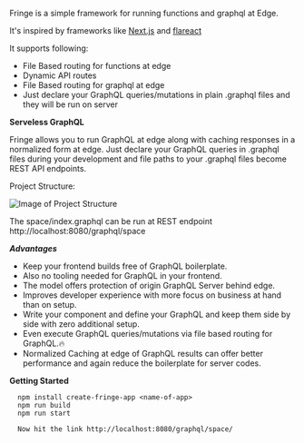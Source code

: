Fringe is a simple framework for running functions and graphql at Edge.

It's inspired by frameworks like [Next.js](https://nextjs.org/) and [flareact](https://flareact.com/)

It supports following:

- File Based routing for functions at edge
- Dynamic API routes
- File Based routing for graphql at edge
- Just declare your GraphQL queries/mutations in plain .graphql files and they will be run on server

**Serveless GraphQL**

Fringe allows you to run GraphQL at edge along with caching responses in a normalized form at edge. Just declare your GraphQL queries in .graphql files during your development and file paths to your .graphql files become REST API endpoints.

Project Structure:

![Image of Project Structure](https://user-images.githubusercontent.com/4037621/104008201-21147100-51cf-11eb-825b-5524b4457aa7.png)

The space/index.graphql can be run at REST endpoint http://localhost:8080/graphql/space

***Advantages***
- Keep your frontend builds free of GraphQL boilerplate.
- Also no tooling needed for GraphQL in your frontend.
- The model offers protection of origin GraphQL Server behind edge.
- Improves developer experience with more focus on business at hand than on setup.
- Write your component and define your GraphQL and keep them side by side with zero additional setup.
- Even execute GraphQL queries/mutations via file based routing for GraphQL.🔥
- Normalized Caching at edge of GraphQL results can offer better performance and again reduce the boilerplate for server  codes.

**Getting Started**

  ```
    npm install create-fringe-app <name-of-app>
    npm run build
    npm run start

    Now hit the link http://localhost:8080/graphql/space/
  ```




